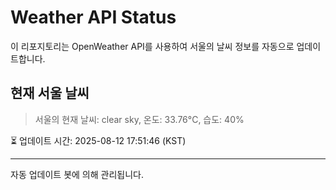 
# Weather API Status

이 리포지토리는 OpenWeather API를 사용하여 서울의 날씨 정보를 자동으로 업데이트합니다.

## 현재 서울 날씨
> 서울의 현재 날씨: clear sky, 온도: 33.76°C, 습도: 40%

⏳ 업데이트 시간: 2025-08-12 17:51:46 (KST)

---
자동 업데이트 봇에 의해 관리됩니다.
